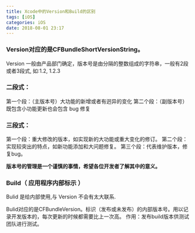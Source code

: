```yaml
---
title: Xcode中的Version和Build的区别
tags: [iOS]
categories: iOS
date: 2018-08-01 23:17
---
```



### Version对应的是CFBundleShortVersionString。
Version 一般由产品部门确定，版本号是由分隔的整数组成的字符串，一般有2段或者3段式, 如:1.2,  1.2.3

### 二段式：

第一个段：（主版本号）大功能的新增或者有迥异的变化
第二个段：（副版本号）既包含小功能更新也会包含 bug 修复

### 三段式：

第一个段：重大修改的版本，如实现新的大功能或重大变化的修订。
第二个段：实现较突出的特点，如新功能添加和大问题修复。
第三个段：代表维护版本，修复bug。

**版本号的管理是一个谨慎的事情，希望各位开发者了解其中的意义。**

### Build（ 应用程序内部标示 ）

Bulid 是给内部使用,与 Version 不会有太大联系.

Bulid对应的是CFBundleVersion。标识（发布或未发布）的内部版本号。用以记录开发版本的，每次更新的时候都需要比上一次高。
作用：发布build版本供测试团队进行测试。

